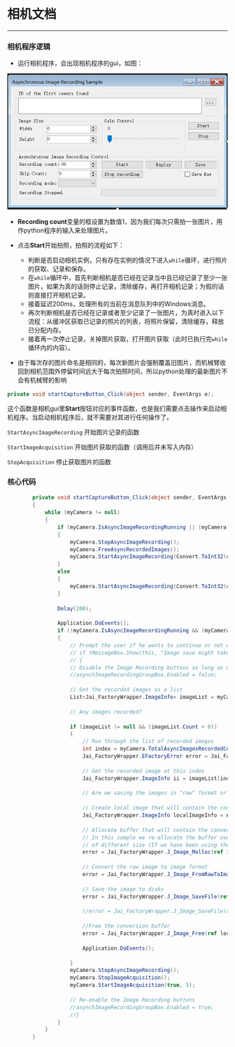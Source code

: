 # 相机文档
---

### 相机程序逻辑


- 运行相机程序，会出现相机程序的gui，如图：

![](./doc_imgs/camera_gui.JPG)

- **Recording count**变量的框设置为数值1，因为我们每次只需拍一张图片，用作python程序的输入来处理图片。

- 点击**Start**开始拍照，拍照的流程如下：
    - 判断是否启动相机实例，只有存在实例的情况下进入`while`循环，进行照片的获取、记录和保存。
	- 在`while`循环中，首先判断相机是否已经在记录当中且已经记录了至少一张图片，如果为真的话则停止记录，清除缓存，再打开相机记录；为假的话则直接打开相机记录。
	- 接着延迟200ms，处理所有的当前在消息队列中的Windows消息。
	- 再次判断相机是否已经在记录或者至少记录了一张图片，为真时进入以下流程：从缓冲区获取已记录的照片的列表，将照片保留，清除缓存，释放已分配内存。
	- 接着再一次停止记录，关掉图片获取，打开图片获取（此时已执行完`while`循环内的内容）。
	
- 由于每次存的图片命名是相同的，每次新图片会强制覆盖旧图片，而机械臂收回到相机范围外停留时间远大于每次拍照时间，所以python处理的最新图片不会有机械臂的影响






```cs
private void startCaptureButton_Click(object sender, EventArgs e);
``` 
这个函数是相机gui里**Start**按钮对应的事件函数，也是我们需要点击操作来启动相机程序。当启动相机程序后，就不需要对其进行任何操作了。
 
`StartAsyncImageRecording` 开始图片记录的函数

`StartImageAcquisition` 开始图片获取的函数（调用后并未写入内存）

`StopAcquisition` 停止获取图片的函数

### 核心代码

```cs
        private void startCaptureButton_Click(object sender, EventArgs e)
        {
            while (myCamera != null)
            {
                if (myCamera.IsAsyncImageRecordingRunning || (myCamera.TotalAsyncImagesRecordedCount > 0))
                {
                    myCamera.StopAsyncImageRecording();
                    myCamera.FreeAsyncRecordedImages();
                    myCamera.StartAsyncImageRecording(Convert.ToInt32(captureCountNumericUpDown.Value), (CCamera.AsyncImageRecordingMode)recordingModeComboBox.SelectedIndex, Convert.ToInt32(skipCountNumericUpDown.Value));
                }
                else
                {
                    myCamera.StartAsyncImageRecording(Convert.ToInt32(captureCountNumericUpDown.Value), (CCamera.AsyncImageRecordingMode)recordingModeComboBox.SelectedIndex, Convert.ToInt32(skipCountNumericUpDown.Value));
                }
              
                Delay(200);

                Application.DoEvents();
                if (!myCamera.IsAsyncImageRecordingRunning && (myCamera.TotalAsyncImagesRecordedCount > 0))
                {
                    // Prompt the user if he wants to continue or not with the image save
                    // if (MessageBox.Show(this, "Image save might take long time!\nAre you sure you want to continue?", "Image Save", MessageBoxButtons.OKCancel, MessageBoxIcon.Question, MessageBoxDefaultButton.Button1) == DialogResult.OK)
                    // {
                    // Disable the Image Recording buttons as long as we are saving the images
                    //asynchImageRecordingGroupBox.Enabled = false;

                    // Get the recorded images as a list
                    List<Jai_FactoryWrapper.ImageInfo> imageList = myCamera.GetAsyncRecordedImages();

                    // Any images recorded?

                    if (imageList != null && (imageList.Count > 0))
                    {
                        // Run through the list of recorded images
                        int index = myCamera.TotalAsyncImagesRecordedCount - 1;
                        Jai_FactoryWrapper.EFactoryError error = Jai_FactoryWrapper.EFactoryError.Success;

                        // Get the recorded image at this index
                        Jai_FactoryWrapper.ImageInfo ii = imageList[index];

                        // Are we saving the images in "raw" format or in Tiff?

                        // Create local image that will contain the converted image
                        Jai_FactoryWrapper.ImageInfo localImageInfo = new Jai_FactoryWrapper.ImageInfo();

                        // Allocate buffer that will contain the converted image
                        // In this sample we re-allocate the buffer over-and-over because we assume that the recorded images could be
                        // of different size (If we have been using the Sequence functionality in the cameras)
                        error = Jai_FactoryWrapper.J_Image_Malloc(ref ii, ref localImageInfo);

                        // Convert the raw image to image format
                        error = Jai_FactoryWrapper.J_Image_FromRawToImage(ref ii, ref localImageInfo, 4096, 4096, 4096);

                        // Save the image to disks
                        error = Jai_FactoryWrapper.J_Image_SaveFile(ref localImageInfo, "..\\" + "phone.png");

                        //error = Jai_FactoryWrapper.J_Image_SaveFile(ref localImageInfo, "C:\\Users\\aida\\Desktop\\wechat_jump\\" + "phone.png");

                        //Free the conversion buffer
                        error = Jai_FactoryWrapper.J_Image_Free(ref localImageInfo);

                        Application.DoEvents();

                    }
                    myCamera.StopAsyncImageRecording();
                    myCamera.StopImageAcquisition();
                    myCamera.StartImageAcquisition(true, 5);
                   
                    // Re-enable the Image Recording buttons
                    //asynchImageRecordingGroupBox.Enabled = true;
                    //}
                }
            }
        }
```